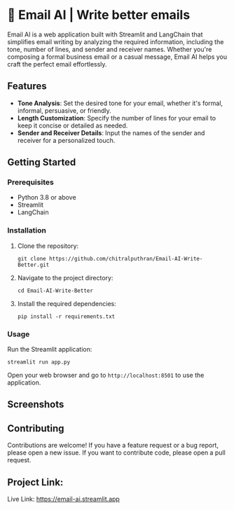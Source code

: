 
# 📧 Email AI | Write better emails

Email AI is a web application built with Streamlit and LangChain that simplifies email writing by analyzing the required information, including the tone, number of lines, and sender and receiver names. Whether you're composing a formal business email or a casual message, Email AI helps you craft the perfect email effortlessly.

## Features

- **Tone Analysis**: Set the desired tone for your email, whether it's formal, informal, persuasive, or friendly.
- **Length Customization**: Specify the number of lines for your email to keep it concise or detailed as needed.
- **Sender and Receiver Details**: Input the names of the sender and receiver for a personalized touch.

## Getting Started

### Prerequisites

- Python 3.8 or above
- Streamlit
- LangChain

### Installation

1. Clone the repository:
   ```
   git clone https://github.com/chitralputhran/Email-AI-Write-Better.git
   ```

2. Navigate to the project directory:
   ```
   cd Email-AI-Write-Better
   ```

3. Install the required dependencies:
   ```
   pip install -r requirements.txt
   ```

### Usage

Run the Streamlit application:
```
streamlit run app.py
```
Open your web browser and go to `http://localhost:8501` to use the application.

## Screenshots



## Contributing

Contributions are welcome! If you have a feature request or a bug report, please open a new issue. If you want to contribute code, please open a pull request.

## Project Link: 
Live Link: https://email-ai.streamlit.app
